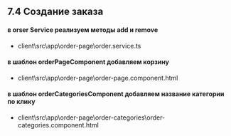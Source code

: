 ## 7.4 Создание заказа

#### в orser Service реализуем методы add и remove

- client\src\app\order-page\order.service.ts

#### в шаблон orderPageСomponent добавляем корзину

- client\src\app\order-page\order-page.component.html

#### в шаблон orderCategoriesComponent добавляем название категории по клику

- client\src\app\order-page\order-categories\order-categories.component.html

